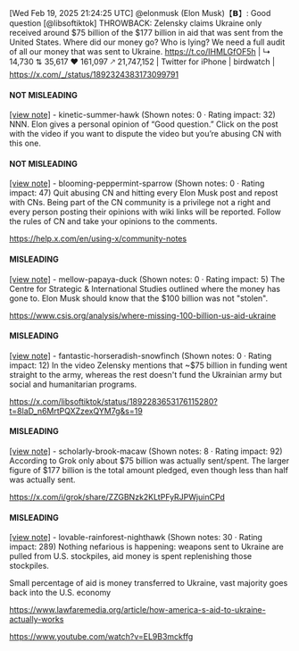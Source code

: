 [Wed Feb 19, 2025 21:24:25 UTC] @elonmusk (Elon Musk)【𝗕】: Good question [@libsoftiktok] THROWBACK: Zelensky claims Ukraine only received around $75 billion of the $177 billion in aid that was sent from the United States. Where did our money go? Who is lying? We need a full audit of all our money that was sent to Ukraine. https://t.co/IHMLGfOF5h | ↳ 14,730 ⇅ 35,617 ♥ 161,097 🡕 21,747,152 | Twitter for iPhone | birdwatch | https://x.com/_/status/1892324383173099791

#### NOT MISLEADING

[[view note]](https://x.com/i/birdwatch/n/1892379269701259467) - kinetic-summer-hawk (Shown notes: 0 · Rating impact: 32)
NNN. Elon gives a personal opinion of “Good question.” Click on the post with the video if you want to dispute the video but you’re abusing CN with this one. 

#### NOT MISLEADING

[[view note]](https://x.com/i/birdwatch/n/1892329078663106881) - blooming-peppermint-sparrow (Shown notes: 0 · Rating impact: 47)
Quit abusing CN and hitting every Elon Musk post and repost with CNs. Being part of the CN community is a privilege not a right and every person posting their opinions with wiki links will be reported. Follow the rules of CN and take your opinions to the comments.

https://help.x.com/en/using-x/community-notes

#### MISLEADING

[[view note]](https://x.com/i/birdwatch/n/1892385437043609614) - mellow-papaya-duck (Shown notes: 0 · Rating impact: 5)
The Centre for Strategic & International Studies outlined where the money has gone to. Elon Musk should know that the $100 billion was not "stolen". 

https://www.csis.org/analysis/where-missing-100-billion-us-aid-ukraine

#### MISLEADING

[[view note]](https://x.com/i/birdwatch/n/1892326245427532059) - fantastic-horseradish-snowfinch (Shown notes: 0 · Rating impact: 12)
In the video Zelensky mentions that ~$75 billion in funding went straight to the army, whereas the rest doesn't fund the Ukrainian army but social and humanitarian programs. 

https://x.com/libsoftiktok/status/1892283653176115280?t=8laD_n6MrtPQXZzexQYM7g&s=19

#### MISLEADING

[[view note]](https://x.com/i/birdwatch/n/1892326117211852865) - scholarly-brook-macaw (Shown notes: 8 · Rating impact: 92)
According to Grok only about $75 billion was actually sent/spent.  The larger figure of $177 billion is the total amount pledged, even though less than half was actually sent.

https://x.com/i/grok/share/ZZGBNzk2KLtPFyRJPWjuinCPd

#### MISLEADING

[[view note]](https://x.com/i/birdwatch/n/1892325919533957151) - lovable-rainforest-nighthawk (Shown notes: 30 · Rating impact: 289)
Nothing nefarious is happening: weapons sent to Ukraine are pulled from U.S. stockpiles, aid money is spent replenishing those stockpiles.   

Small percentage of aid is money transferred to Ukraine, vast majority goes back into the U.S. economy

https://www.lawfaremedia.org/article/how-america-s-aid-to-ukraine-actually-works

https://www.youtube.com/watch?v=EL9B3mckffg

